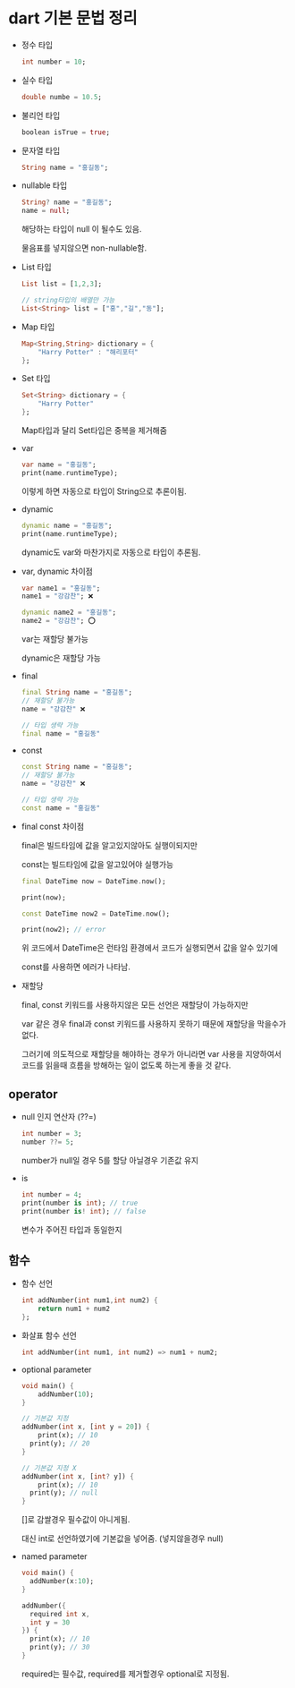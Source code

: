 # dart 기본 문법 정리

- 정수 타입
    
    ```dart
    int number = 10;
    ```
    

- 실수 타입
    
    ```dart
    double numbe = 10.5;
    ```
    

- 불리언 타입
    
    ```dart
    boolean isTrue = true;
    ```
    
- 문자열 타입
    
    ```dart
    String name = "홍길동";
    ```
    

- nullable 타입
    
    ```dart
    String? name = "홍길동";
    name = null;
    ```
    
    해당하는 타입이 null 이 될수도 있음.
    
    물음표를 넣지않으면 non-nullable함.
    

- List 타입
    
    ```dart
    List list = [1,2,3];
    
    // string타입의 배열만 가능
    List<String> list = ["홍","길","동"];
    ```
    

- Map 타입
    
    ```dart
    Map<String,String> dictionary = {
    	"Harry Potter" : "해리포터"
    };
    ```
    

- Set 타입
    
    ```dart
    Set<String> dictionary = {
    	"Harry Potter"
    };
    ```
    
    Map타입과 달리 Set타입은 중복을 제거해줌
    

- var
    
    ```dart
    var name = "홍길동";
    print(name.runtimeType);
    ```
    
    이렇게 하면 자동으로 타입이 String으로 추론이됨.
    

- dynamic
    
    ```dart
    dynamic name = "홍길동";
    print(name.runtimeType);
    ```
    
    dynamic도 var와 마찬가지로 자동으로 타입이 추론됨.
    
- var, dynamic 차이점
    
    ```dart
    var name1 = "홍길동";
    name1 = "강감찬"; ❌
    
    dynamic name2 = "홍길동";
    name2 = "강감찬"; ⭕️
    
    ```
    
    var는 재할당 불가능
    
    dynamic은 재할당 가능
    

- final
    
    ```dart
    final String name = "홍길동";
    // 재할당 불가능
    name = "강감찬" ❌
    
    // 타입 생략 가능
    final name = "홍길동"
    ```
    

- const
    
    ```dart
    const String name = "홍길동";
    // 재할당 불가능
    name = "강감찬" ❌
    
    // 타입 생략 가능
    const name = "홍길동"
    ```
    

- final const 차이점
    
    final은 빌드타임에 값을 알고있지않아도 실행이되지만
    
    const는 빌드타임에 값을 알고있어야 실행가능
    
    ```dart
    final DateTime now = DateTime.now();
    
    print(now);
    
    const DateTime now2 = DateTime.now();
    
    print(now2); // error
    
    ```
    
    위 코드에서 DateTime은 런타임 환경에서 코드가 실행되면서 값을 알수 있기에 
    
    const를 사용하면 에러가 나타남.
    
- 재할당
    
    final, const 키워드를 사용하지않은 모든 선언은 재할당이 가능하지만
    
    var 같은 경우 final과 const 키워드를 사용하지 못하기 때문에 재할당을 막을수가 없다.
    
    그러기에 의도적으로 재할당을 해야하는 경우가 아니라면 var 사용을 지양하여서 코드를 읽을때 흐름을 방해하는 일이 없도록 하는게 좋을 것 같다.

## operator
- null 인지 연산자 (??=)
    
    ```dart
    int number = 3;
    number ??= 5;
    ```
    
    number가 null일 경우 5를 할당 아닐경우 기존값 유지
    
- is
    
    ```dart
    int number = 4;
    print(number is int); // true
    print(number is! int); // false
    ```
    
    변수가 주어진 타입과 동일한지

## 함수 
- 함수 선언
    
    ```dart
    int addNumber(int num1,int num2) {
    	return num1 + num2
    };
    ```
    

- 화살표 함수 선언
    
    ```dart
    int addNumber(int num1, int num2) => num1 + num2;
    ```
    

- optional parameter
    
    ```dart
    void main() {
    	addNumber(10);
    }
    
    // 기본값 지정
    addNumber(int x, [int y = 20]) {
    	print(x); // 10
      print(y); // 20
    }
    
    // 기본값 지정 X
    addNumber(int x, [int? y]) {
    	print(x); // 10
      print(y); // null
    }
    ```
    
    []로 감쌀경우 필수값이 아니게됨.
    
    대신 int로 선언하였기에 기본값을 넣어줌. (넣지않을경우 null)
    

- named parameter
    
    ```dart
    void main() {
      addNumber(x:10);
    }
    
    addNumber({
      required int x,
      int y = 30
    }) {
      print(x); // 10
      print(y); // 30
    }
    ```
    
    required는 필수값, required를 제거할경우 optional로 지정됨.
